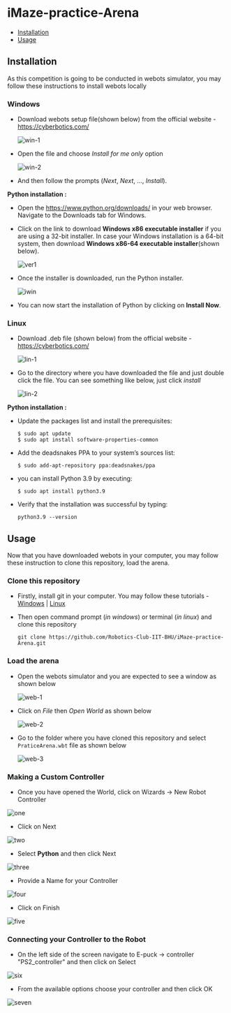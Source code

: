 # iMaze-practice-Arena

* [Installation](#Installation)
* [Usage](#Usage)

## Installation

As this competition is going to be conducted in webots simulator, you may follow these instructions to install webots locally

### Windows

* Download webots setup file(shown below) from the official website - https://cyberbotics.com/

  ![win-1](images/win-1.jpg)

* Open the file and choose *Install for me only* option

  ![win-2](images/win-2.jpg)

* And then follow the prompts (*Next*, *Next*, ..., *Install*).

**Python installation :**

* Open the https://www.python.org/downloads/  in your web browser. Navigate to the Downloads tab for Windows.

* Click on the link to download **Windows x86 executable installer** if you are using a 32-bit installer. In case your Windows installation is a 64-bit system, then download **Windows x86-64 executable installer**(shown below).

  ![ver1](images/ver1.jpg)

* Once the installer is downloaded, run the Python installer.

  ![iwin](images/iwin.jpg)

* You can now start the installation of Python by clicking on **Install Now**.

### Linux

* Download .deb file (shown below) from the official website - https://cyberbotics.com/

  ![lin-1](images/lin-1.jpg)

* Go to the directory where you have downloaded the file and just double click the file. You can see something like below, just click *install*

  ![lin-2](images/lin-2.jpg)
  
**Python installation :**

* Update the packages list and install the prerequisites:

  ```
  $ sudo apt update
  $ sudo apt install software-properties-common
  
  ```

* Add the deadsnakes PPA to your system’s sources list:

  ```
  $ sudo add-apt-repository ppa:deadsnakes/ppa
  ```

* you can install Python 3.9 by executing:

  ```
  $ sudo apt install python3.9
  ```

* Verify that the installation was successful by typing:

  ```
  python3.9 --version
  ```

## Usage

Now that you have downloaded webots in your computer, you may follow these instruction to clone this repository, load the arena.

### Clone this repository

* Firstly, install git in your computer. You may follow these tutorials - [Windows](https://phoenixnap.com/kb/how-to-install-git-windows) | [Linux](https://www.atlassian.com/git/tutorials/install-git#linux)

* Then open command prompt (*in windows*) or terminal (*in linux*) and clone this repository

  ```shell
  git clone https://github.com/Robotics-Club-IIT-BHU/iMaze-practice-Arena.git
  ```

### Load the arena

* Open the webots simulator and you are expected to see a window as shown below

  ![web-1](images/web-1.jpg)

* Click on *File* then *Open World* as shown below

  ![web-2](images/web-2.jpg)

* Go to the folder where you have cloned this repository and select `PraticeArena.wbt` file as shown below

  ![web-3](images/web-3.jpg)
  
### Making a Custom Controller

* Once you have opened the World, click on Wizards -> New Robot Controller

![one](images/Custom-Controller-I.png)

* Click on Next

![two](images/Custom-Controller-II.png)

* Select **Python** and then click Next

![three](images/Custom-Controller-III.png)

* Provide a Name for your Controller

![four](images/Custom-Controller-IV.png)

* Click on Finish 

![five](images/Custom-Controller-V.png)

### Connecting your Controller to the Robot

* On the left side of the screen navigate to E-puck -> controller "PS2_controller" and then click on Select

![six](images/Connect-to-Robot-I.png)

* From the available options choose your controller and then click OK

![seven](images/Connect-to-Robot-II.png)
